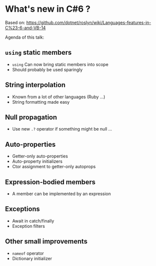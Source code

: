 # What's new in C#6 ?

Based on: https://github.com/dotnet/roslyn/wiki/Languages-features-in-C%23-6-and-VB-14

Agenda of this talk:
## `using` static members
* `using` Can now bring static members into scope
* Should probably be used sparingly

## String interpolation
* Known from a lot of other languages (Ruby ...)
* String formatting made easy

## Null propagation
* Use new `.?` operator if something might be null ...

## Auto-properties
* Getter-only auto-properties
* Auto-property initializers
* Ctor assignment to getter-only autoprops

## Expression-bodied members
- A member can be implemented by an expression

## Exceptions
* Await in catch/finally
* Exception filters

## Other small improvements
* `nameof` operator
* Dictionary initializer
